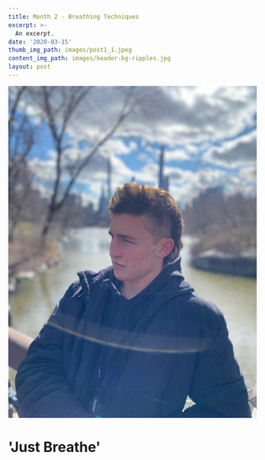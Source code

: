 ```yaml
---
title: Month 2 - Breathing Techniques
excerpt: >-
  An excerpt.
date: '2020-03-15'
thumb_img_path: images/post1_1.jpeg
content_img_path: images/header-bg-ripples.jpg
layout: post
---
```


![The Beginning](/images/post1_1.jpeg)

# 'Just Breathe'

